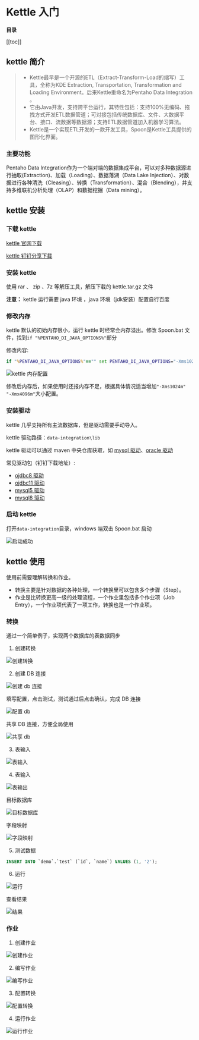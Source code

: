 # Kettle 入门

**目录**

[[toc]]

## kettle 简介

> * Kettle最早是一个开源的ETL（Extract-Transform-Load的缩写）工具，全称为KDE Extraction, Transportation, Transformation and
    Loading Environment。后来Kettle重命名为Pentaho Data Integration 。
> * 它由Java开发，支持跨平台运行，其特性包括：支持100%无编码、拖拽方式开发ETL数据管道；可对接包括传统数据库、文件、大数据平台、接口、流数据等数据源；支持ETL数据管道加入机器学习算法。
> * Kettle是一个实现ETL开发的一款开发工具，Spoon是Kettle工具提供的图形化界面。

### 主要功能

Pentaho Data Integration作为一个端对端的数据集成平台，可以对多种数据源进行抽取(Extraction)、加载（Loading）、数据落湖（Data
Lake Injection）、对数据进行各种清洗（Cleasing）、转换（Transformation）、混合（Blending），并支持多维联机分析处理（OLAP）和数据挖掘（Data
mining）。

## kettle 安装

### 下载 kettle

[kettle 官网下载](https://pentaho.com/pentaho-developer-edition/)

[kettle 钉钉分享下载](https://alidocs.dingtalk.com/uni-preview?extension=gz&bizType=other&cloudSpaceDentryId=148147060452&cloudSpaceSpaceId=23220382950&version=1&scene=universalSpace&mainsiteOrigin=mainsite&spaceId=23220382950&fileSize=1303934319&dentryUuid=1R7q3QmWeenrO56AS9l0r5YzWxkXOEP2&isMobile=false&fileId=148147060452)

### 安装 kettle

使用 rar 、 zip 、7z 等解压工具，解压下载的 kettle.tar.gz 文件

**注意：** kettle 运行需要 java 环境 ，java 环境（jdk安装）配置自行百度

### 修改内存

kettle 默认的初始内存很小，运行 kettle 时经常会内存溢出。修改 Spoon.bat 文件，找到`if "%PENTAHO_DI_JAVA_OPTIONS%"`部分

修改内容:

```bat 
if "%PENTAHO_DI_JAVA_OPTIONS%"=="" set PENTAHO_DI_JAVA_OPTIONS="-Xms1024m" "-Xmx4096m" "-XX:MaxPermSize=256m" "-Dfile.encoding=UTF-8"
```

![kettle 内存配置](/images/kettle/kettle_memory.png)

修改后内存后，如果使用时还报内存不足，根据具体情况适当增加`"-Xms1024m" "-Xmx4096m"`大小配置。

### 安装驱动

kettle 几乎支持所有主流数据库，但是驱动需要手动导入。

kettle 驱动路径：`data-integration\lib`

kettle 驱动可以通过 maven
中央仓库获取，如 [mysql 驱动](https://mvnrepository.com/artifact/mysql/mysql-connector-java)、[oracle 驱动](https://mvnrepository.com/artifact/com.oracle.database.jdbc/ojdbc11)

常见驱动包（钉钉下载地址）:

* [ojdbc8 驱动](https://alidocs.dingtalk.com/uni-preview?extension=jar&bizType=other&cloudSpaceDentryId=150506606929&cloudSpaceSpaceId=23220382950&version=1&scene=universalSpace&mainsiteOrigin=mainsite&spaceId=23220382950&fileSize=1555682&dentryUuid=gpG2NdyVX3enAm5PtX7ygn0kWMwvDqPk&isMobile=false&fileId=150506606929)
* [ojdbc11 驱动](https://alidocs.dingtalk.com/uni-preview?extension=jar&bizType=other&cloudSpaceDentryId=150506634592&cloudSpaceSpaceId=23220382950&version=1&scene=universalSpace&mainsiteOrigin=mainsite&spaceId=23220382950&fileSize=5132090&dentryUuid=1DKw2zgV2P5r0n2zFKvRzQ5D8B5r9YAn&isMobile=false&fileId=150506634592)
* [mysql5 驱动](https://alidocs.dingtalk.com/uni-preview?extension=jar&bizType=other&cloudSpaceDentryId=150506567425&cloudSpaceSpaceId=23220382950&version=1&scene=universalSpace&mainsiteOrigin=mainsite&spaceId=23220382950&fileSize=872303&dentryUuid=gpG2NdyVX3enAm5PtX7yXa34WMwvDqPk&isMobile=false&fileId=150506567425)
* [mysql8 驱动](https://alidocs.dingtalk.com/uni-preview?extension=jar&bizType=other&cloudSpaceDentryId=150506487489&cloudSpaceSpaceId=23220382950&version=1&scene=universalSpace&mainsiteOrigin=mainsite&spaceId=23220382950&fileSize=2385601&dentryUuid=P0MALyR8klv4AG6eIkDZ3ey5W3bzYmDO&isMobile=false&fileId=150506487489)

### 启动 kettle

打开`data-integration`目录，windows 端双击 Spoon.bat 启动

![启动成功](/images/kettle/kettle_open.png)

## kettle 使用

使用前需要理解转换和作业。

* 转换主要是针对数据的各种处理，一个转换里可以包含多个步骤（Step）。
* 作业是比转换更高一级的处理流程，一个作业里包括多个作业项（Job Entry），一个作业项代表了一项工作，转换也是一个作业项。

### 转换

通过一个简单例子，实现两个数据库的表数据同步

1. 创建转换

![创建转换](/images/kettle/kettle_create_ktr.png)

2. 创建 DB 连接

![创建 db 连接](/images/kettle/kettle_create_db.png)

填写配置，点击测试，测试通过后点击确认，完成 DB 连接

![配置 db](/images/kettle/kettle_config_db.png)

共享 DB 连接，方便全局使用

![共享 db](/images/kettle/kettle_share_db.png)

3. 表输入

![表输入](/images/kettle/kettle_input_table.png)

4. 表输入

![表输出](/images/kettle/kettle_line_out.png)

目标数据库

![目标数据库](/images/kettle/kettle_out_db.png)

字段映射

![字段映射](/images/kettle/kettle_out_column.png)

5. 测试数据

```sql
INSERT INTO `demo`.`test` (`id`, `name`) VALUES (1, '2');
```

6. 运行

![运行](/images/kettle/kettle_ktr_run.png)

查看结果

![结果](/images/kettle/kettle_ktr_result.png)

### 作业

1. 创建作业

![创建作业](/images/kettle/kettle_kjb.png)

2. 编写作业

![编写作业](/images/kettle/kettle_config_kjb.png)

3. 配置转换

![配置转换](/images/kettle/kettle_config_ktr.png)

4. 运行作业

![运行作业](/images/kettle/kettle_kjb_result.png)


